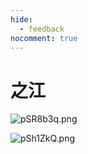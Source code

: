 ```yaml
---
hide:
  - feedback
nocomment: true
---
```


# 之江



![pSR8b3q.png](https://s1.ax1x.com/2023/02/08/pSR8b3q.png)

![pSh1ZkQ.png](https://s1.ax1x.com/2023/02/10/pSh1ZkQ.png)

